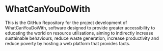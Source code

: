 # WhatCanYouDoWith
This is the GitHub Repository for the project development of WhatCanYouDoWith, software designed to provide greater accessibility to educating the world on resource utilisations, aiming to indirectly increase sustainable behaviours, reduce waste generation, increase productivity and reduce poverty by hosting a web platform that provides facts.
